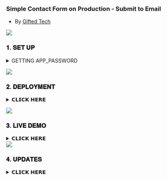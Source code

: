 
### Simple Contact Form on Production - Submit to Email
- By [Gifted Tech](https://github.com/mouricedevs)

<a><img src='https://i.imgur.com/LyHic3i.gif'/></a>

### 𝟏. 𝐒𝐄𝐓 𝐔𝐏
<details>
<summary>GETTING APP_PASSWORD</summary>

### StepWise ###

- **Head over to your Gmail App**
- **Click on create manage your google account**
- **Click On the Security Tab and enable Two step Verification**
- **Still on the Security tab, search for App Passwords**
- **Click Generate. A 16-character password will be generated. Copy it**
- **If you’re using a Google Workspace account, your admin may need to enable App Passwords for your organization.**
- **If you disable 2-Step Verification, all App Passwords will be revoked.**
- **Add it in the .env file in the APP_PASS line**
- **Deploy Your App**
  
</details>

<a><img src='https://i.imgur.com/LyHic3i.gif'/></a>


### 𝟐. 𝐃𝐄𝐏𝐋𝐎𝐘𝐌𝐄𝐍𝐓
<details>
<summary>𝗖𝗟𝗜𝗖𝗞 𝗛𝗘𝗥𝗘</summary>

- Insert your email(gmail) address and app password in the [`.env file`](https://github.com/mouricedevs/email-contact-form/blob/main/.env) on your forked repo or manually in heroku vars or any other platform before deploying.
- NOTE THAT VERCEL LOAD TIME IS LIMITED SO YOU ARE NOT ABLE TO MAKE LONGER ATTACHMENTS SUCH AS AUDIOS/VIDEOS
- You can edit the index.html in the public folder and add other file attachments that i might have forgotten.

- [`VERCEL(free)`](https://vercel.com/login)
- [`RENDER(free)`](https://dashboard.render.com)
- [`KOYEB(free)`](https://app.koyeb.com)
- [`HEROKU(paid)`](https://dashboard.heroku.com/new?template=https://github.com/mouricedevs/email-contact-form)
- [`NETLIFY(paid)`](https://netlify.app)
- [`RAILWAY(paid)`](https://railway.app) or your own hosting.
___

```
VERCEL PROCESS:
    1: Click "NEW".
    2: Select "New Project".
    3: Click "Search and import from your forked Git repository".
    4: Enter project name, env variables.
    5: And JUST CLICK "Deploy". 
```
</details>

<a><img src='https://i.imgur.com/LyHic3i.gif'/></a>

### 𝟑. 𝐋𝐈𝐕𝐄 𝐃𝐄𝐌𝐎
<details>
<summary>𝗖𝗟𝗜𝗖𝗞 𝗛𝗘𝗥𝗘</summary>
  
***Here's an Example [`VERCEL OUTPUT`](https://gifted-email-form.vercel.app).***

***Here's an Example [`HEROKU OUTPUT`](#).***

***Here's an Example [`RENDER OUTPUT`](#).***


</details>
<a><img src='https://i.imgur.com/LyHic3i.gif'/></a>

### 𝟒. 𝐔𝐏𝐃𝐀𝐓𝐄𝐒 

<details>
<summary>𝗖𝗟𝗜𝗖𝗞 𝗛𝗘𝗥𝗘</summary>
  
- **[CONTACT SUPPORT](https://gifted-email-form.vercel.app) For More Info**
- **Join [WHATSAPP CHANNEL](https://whatsapp.com/channel/0029VaYauR9ISTkHTj4xvi1l) for Daily Updates.**
- **Check out my [GITHUB PROFILE](https://github.com/mouricedevs) for more Projects.**
</details>
